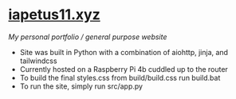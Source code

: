 # [iapetus11.xyz](https://iapetus11.xyz)
*My personal portfolio / general purpose website*

* Site was built in Python with a combination of aiohttp, jinja, and tailwindcss
* Currently hosted on a Raspberry Pi 4b cuddled up to the router
* To build the final styles.css from build/build.css run build.bat
* To run the site, simply run src/app.py
